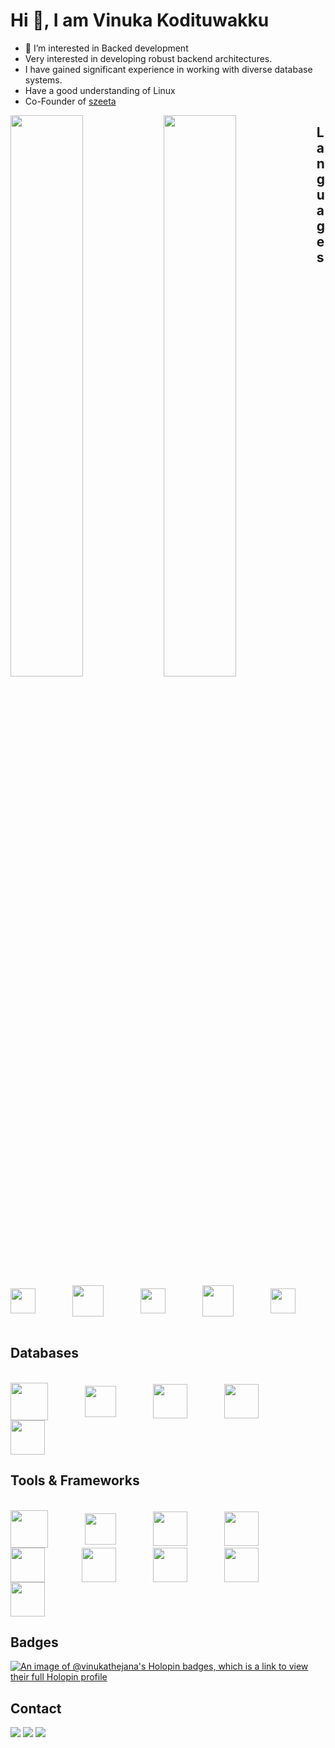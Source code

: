 # Hi 👋, I am Vinuka Kodituwakku

- 👀 I’m interested in Backed development
- Very interested in developing robust backend architectures.
- I have gained significant experience in working with diverse database systems.
- Have a good understanding of Linux
- Co-Founder of <a href="https://szeeta.com" target="_blank">szeeta</a>

<img align="left" width="48%" src="https://github-readme-vinukathejana.vercel.app/api?username=VinukaThejana&show_icons=true&theme=dracula&count_private=true"/>
<img align="left" width="48%" src="https://github-readme-streak-stats.herokuapp.com/?user=vinukaThejana&theme=dracula&hide_border=false"/>

## Languages

<div style="display: inline_block"><br>
 <img height="40" align="center" src="https://cdn.jsdelivr.net/gh/devicons/devicon/icons/go/go-original.svg" />
  &nbsp;&nbsp;&nbsp;&nbsp;&nbsp;&nbsp;&nbsp;&nbsp;&nbsp;&nbsp;&nbsp;&nbsp;&nbsp;
  <img height="50" align="center" src="https://cdn.jsdelivr.net/gh/devicons/devicon/icons/rust/rust-plain.svg" />
  &nbsp;&nbsp;&nbsp;&nbsp;&nbsp;&nbsp;&nbsp;&nbsp;&nbsp;&nbsp;&nbsp;&nbsp;&nbsp;
  <img height="40" align="center" src="https://cdn.jsdelivr.net/gh/devicons/devicon/icons/typescript/typescript-original.svg" />
  &nbsp;&nbsp;&nbsp;&nbsp;&nbsp;&nbsp;&nbsp;&nbsp;&nbsp;&nbsp;&nbsp;&nbsp;&nbsp;
  <img height="50" align="center" src="https://cdn.jsdelivr.net/gh/devicons/devicon/icons/python/python-original.svg" />
  &nbsp;&nbsp;&nbsp;&nbsp;&nbsp;&nbsp;&nbsp;&nbsp;&nbsp;&nbsp;&nbsp;&nbsp;&nbsp;
  <img height="40" align="center" src="https://cdn.jsdelivr.net/gh/devicons/devicon/icons/lua/lua-original-wordmark.svg" />
  &nbsp;&nbsp;&nbsp;&nbsp;&nbsp;&nbsp;&nbsp;&nbsp;&nbsp;&nbsp;&nbsp;&nbsp;&nbsp;
</div>

## Databases

<div style="display: inline_block"><br>
 <img height="60" align="center" src="https://cdn.jsdelivr.net/gh/devicons/devicon/icons/postgresql/postgresql-original.svg" />
  &nbsp;&nbsp;&nbsp;&nbsp;&nbsp;&nbsp;&nbsp;&nbsp;&nbsp;&nbsp;&nbsp;&nbsp;&nbsp;
  <img height="50" align="center" src="https://cdn.jsdelivr.net/gh/devicons/devicon/icons/mysql/mysql-original.svg" />
  &nbsp;&nbsp;&nbsp;&nbsp;&nbsp;&nbsp;&nbsp;&nbsp;&nbsp;&nbsp;&nbsp;&nbsp;&nbsp;
  <img height="55" align="center" src="https://cdn.jsdelivr.net/gh/devicons/devicon/icons/redis/redis-original.svg" />
  &nbsp;&nbsp;&nbsp;&nbsp;&nbsp;&nbsp;&nbsp;&nbsp;&nbsp;&nbsp;&nbsp;&nbsp;&nbsp;
  <img height="55" align="center" src="https://cdn.jsdelivr.net/gh/devicons/devicon/icons/mongodb/mongodb-original-wordmark.svg" />
  &nbsp;&nbsp;&nbsp;&nbsp;&nbsp;&nbsp;&nbsp;&nbsp;&nbsp;&nbsp;&nbsp;&nbsp;&nbsp;
 <img height="55" align="center" src="https://cdn.jsdelivr.net/gh/devicons/devicon/icons/neo4j/neo4j-original.svg" />
  &nbsp;&nbsp;&nbsp;&nbsp;&nbsp;&nbsp;&nbsp;&nbsp;&nbsp;&nbsp;&nbsp;&nbsp;&nbsp;
</div>

## Tools & Frameworks

<div style="display: inline_block"><br>
 <img height="60" align="center" src="https://cdn.jsdelivr.net/gh/devicons/devicon/icons/docker/docker-original-wordmark.svg" />
  &nbsp;&nbsp;&nbsp;&nbsp;&nbsp;&nbsp;&nbsp;&nbsp;&nbsp;&nbsp;&nbsp;&nbsp;&nbsp;
  <img height="50" align="center" src="https://cdn.jsdelivr.net/gh/devicons/devicon/icons/nginx/nginx-original.svg" />
  &nbsp;&nbsp;&nbsp;&nbsp;&nbsp;&nbsp;&nbsp;&nbsp;&nbsp;&nbsp;&nbsp;&nbsp;&nbsp;
  <img height="55" align="center" src="https://cdn.jsdelivr.net/gh/devicons/devicon/icons/nextjs/nextjs-line.svg" />
  &nbsp;&nbsp;&nbsp;&nbsp;&nbsp;&nbsp;&nbsp;&nbsp;&nbsp;&nbsp;&nbsp;&nbsp;&nbsp;
  <img height="55" align="center" src="https://cdn.jsdelivr.net/gh/devicons/devicon/icons/express/express-original-wordmark.svg" />
  &nbsp;&nbsp;&nbsp;&nbsp;&nbsp;&nbsp;&nbsp;&nbsp;&nbsp;&nbsp;&nbsp;&nbsp;&nbsp;
 <img height="55" align="center" src="https://trpc.io/img/logo.svg" />
  &nbsp;&nbsp;&nbsp;&nbsp;&nbsp;&nbsp;&nbsp;&nbsp;&nbsp;&nbsp;&nbsp;&nbsp;&nbsp;
 <img height="55" align="center" src="https://cdn.jsdelivr.net/gh/devicons/devicon/icons/linux/linux-original.svg" />
  &nbsp;&nbsp;&nbsp;&nbsp;&nbsp;&nbsp;&nbsp;&nbsp;&nbsp;&nbsp;&nbsp;&nbsp;&nbsp;
 <img height="55" align="center" src="https://www.vectorlogo.zone/logos/neovimio/neovimio-icon.svg" />
  &nbsp;&nbsp;&nbsp;&nbsp;&nbsp;&nbsp;&nbsp;&nbsp;&nbsp;&nbsp;&nbsp;&nbsp;&nbsp;
 <img height="55" align="center" src="https://cdn.jsdelivr.net/gh/devicons/devicon/icons/amazonwebservices/amazonwebservices-original.svg" />
  &nbsp;&nbsp;&nbsp;&nbsp;&nbsp;&nbsp;&nbsp;&nbsp;&nbsp;&nbsp;&nbsp;&nbsp;&nbsp;
 <img height="55" align="center" src="https://cdn.jsdelivr.net/gh/devicons/devicon/icons/bash/bash-original.svg" />
  &nbsp;&nbsp;&nbsp;&nbsp;&nbsp;&nbsp;&nbsp;&nbsp;&nbsp;&nbsp;&nbsp;&nbsp;&nbsp;
</div>

## Badges

[![An image of @vinukathejana's Holopin badges, which is a link to view their full Holopin profile](https://holopin.me/vinukathejana)](https://holopin.io/@vinukathejana)

## Contact
  
<div>
  <a href="https://www.linkedin.com/in/vinuka-kodituwakku-6081621b1/" target="_blank"><img src="https://img.shields.io/badge/-LinkedIn-%230077B?style=for-the-badge&logo=linkedin&logoColor=white" target="_blank"></a>
  <a href="https://twitter.com/vinukathejana" target="_blank"><img src="https://img.shields.io/badge/-Twitter-%230077B5?style=for-the-badge&logo=twitter&logoColor=white" target="_blank"></a>
  <a href = "mailto: vinukakodituwakku@gmail.com"><img src="https://img.shields.io/badge/-Gmail-%23EA4335?style=for-the-badge&logo=gmail&logoColor=white" target="_blank"></a>
 </br>
</br>

</div
